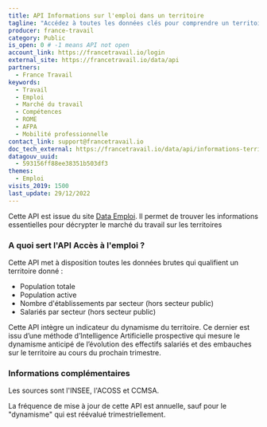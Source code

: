 ```yaml
---
title: API Informations sur l'emploi dans un territoire
tagline: "Accédez à toutes les données clés pour comprendre un territoire : population, établissements, salariés. L’API fournit également un indicateur de dynamisme du territoire, développé par France Travail et fondé sur l’IA."
producer: france-travail
category: Public
is_open: 0 # -1 means API not open
account_link: https://francetravail.io/login
external_site: https://francetravail.io/data/api
partners:
  - France Travail
keywords:
  - Travail
  - Emploi
  - Marché du travail
  - Compétences
  - ROME
  - AFPA
  - Mobilité professionnelle
contact_link: support@francetravail.io
doc_tech_external: https://francetravail.io/data/api/informations-territoire
datagouv_uuid:
  - 593156ff88ee38351b503df3
themes:
  - Emploi
visits_2019: 1500
last_update: 29/12/2022
---
```


Cette API est issue du site [Data Emploi](https://dataemploi.pole-emploi.fr/accueil).
Il permet de  trouver les informations essentielles pour décrypter le marché du travail sur les territoires

### A quoi sert l'API Accès à l'emploi ?

Cette API met à disposition toutes les données brutes qui qualifient un territoire donné :

- Population totale
- Population active
- Nombre d'établissements par secteur (hors secteur public)
- Salariés par secteur (hors secteur public)

Cette API intègre un indicateur du dynamisme du territoire. Ce dernier est issu d’une méthode d’Intelligence Artificielle prospective qui mesure le dynamisme anticipé de l’évolution des effectifs salariés et des embauches sur le territoire au cours du prochain trimestre.

### Informations complémentaires

Les sources sont l'INSEE, l'ACOSS et CCMSA.

La fréquence de mise à jour de cette API est annuelle, sauf pour le "dynamisme" qui est réévalué trimestriellement.
